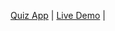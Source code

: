[Quiz App](https://github.com/rachmatramadhanh/Quiz-App)                                           | [Live Demo](https://rachmatramadhan.com/)                      |
